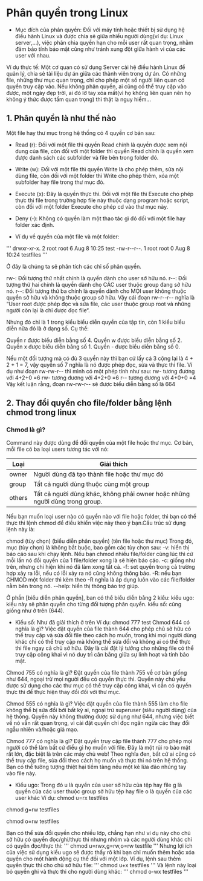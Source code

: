 # Phân quyền trong Linux
- Mục đích của phân quyền: Đối với máy tính hoặc thiết bị sử dụng hệ điều hành Linux và được chia sẻ giữa nhiều người dùng(ví dụ: Linux server,…), việc phân chia quyền hạn cho mỗi user rất quan trọng, nhằm đảm bảo tính bảo mật cũng như tránh xung đột giữa hành vi của các user với nhau.

Ví dụ thực tế: Một cơ quan có sử dụng Server cài hệ điều hành Linux để quản lý, chia sẻ tài liệu dự án giữa các thành viên trong dự án. Có những file, những thư mục quan trọng, chỉ cho phép một số người liên quan có quyền truy cập vào. Nếu không phân quyền, ai cũng có thể truy cập vào được, một ngày đẹp trời, ai đó lỡ tay xóa mất(vì họ không liên quan nên họ không ý thức được tầm quan trọng) thì thật là nguy hiểm…

## 1. Phân quyền là như thế nào
Một file hay thư mục trong hệ thống có 4 quyền cơ bản sau:

- Read (r): Đối với một file thì quyền Read chính là quyền được xem nội dung của file, còn đối với một folder thì quyền Read chính là quyền xem được danh sách các subfolder và file bên trong folder đó.

- Write (w): Đối với một file thì quyền Write là cho phép thêm, sửa nội dùng file, còn đối với một folder thì Write cho phép thêm, xóa một subfolder hay file trong thư mục đó.

- Execute (x): Đây là quyền thực thi. Đối với một file thì Execute cho phép thực thi file trong trường hợp file này thuộc dạng program hoặc script, còn đối với một folder Execute cho phép cd vào thư mục này.

- Deny (-): Không có quyền làm một thao tác gì đó đối với một file hay folder xác định.

- Ví dụ về quyền của một file và một folder:

'''
drwxr-xr-x. 2 root root     6 Aug  8 10:25 test
-rw-r--r--. 1 root root     0 Aug  8 10:24 testfiles
'''

Ở đây là chúng ta sẽ phân tích các chỉ số phân quyền.

rw-: Đối tượng thứ nhất chính là quyền dành cho user sở hữu nó.
r--: Đối tượng thứ hai chính là quyền dành cho CÁC user thuộc group đang sở hữu nó.
r--: Đối tượng thứ ba chính là quyền dành cho MỌI user không thuộc quyền sở hữu và không thuộc group sở hữu.
Vậy cái đoạn rw-r--r-- nghĩa là “User root được phép đọc và sửa file, các user thuộc group root và những người còn lại là chỉ được đọc file“.

Nhưng đó chỉ là 1 trong kiểu biểu diễn quyền của tập tin, còn 1 kiểu biểu diễn nữa đó là ở dạng số. Cụ thể:

Quyền r được biểu diễn bằng số 4.
Quyền w được biểu diễn bằng số 2.
Quyền x được biểu diễn bằng số 1.
Quyền - được biểu diễn bằng số 0.

Nếu một đối tượng mà có đủ 3 quyền này thì bạn cứ lấy cả 3 cộng lại là  4 + 2 + 1 = 7, vậy quyền số 7 nghĩa là nó được phép đọc, sửa và thực thi file. Ví dụ như đoạn rw-rw-r-- thì mình có một phép tính như sau:
  rw- tương đương với 4+2+0 =6
  rw- tương đương với 4+2+0 =6
  r-- tương đương với 4+0+0 =4
Vậy kết luận rằng, đoạn rw-rw-r-- sẽ được biểu diễn bằng số là 664

## 2. Thay đổi quyền cho file/folder bằng lệnh chmod trong linux
### Chmod là gì?
Command này được dùng để đổi quyền của một file hoặc thư mục. Cơ bản, mỗi file có ba loại users tương tác với nó:

|Loại|	Giải thích|
|-----|-----------|
|owner|	Người dùng đã tạo thành file hoặc thư mục đó|
|group|	Tất cả người dùng thuộc cùng một group|
|others|Tất cả người dùng khác, không phải owner hoặc những người dùng trong group.|

Nếu bạn muốn loại user nào có quyền nào với file hoặc folder, thì bạn có thể thực thi lệnh chmod để điều khiển việc này theo ý bạn.Cấu trúc sử dụng lệnh này là:

chmod (tùy chọn) (biểu diễn phân quyền) (tên file hoặc thư mục)
Trong đó, mục (tùy chọn) là không bắt buộc, bao gồm các tùy chọn sau:
-v: hiển thị báo cáo sau khi chạy lệnh. Nếu bạn chmod nhiều file/folder cùng lúc thì cứ mỗi lần nó đổi quyền của 1 file/folder xong là sẽ hiện báo cáo.
-c: giống như trên, nhưng chỉ hiện khi nó đã làm xong tất cả.
-f: set quyền trong cả trường hợp xảy ra lỗi, nếu có lỗi xảy ra nó cũng không thông báo.
-R: nếu bạn CHMOD một folder thì kèm theo -R nghĩa là áp dụng luôn vào các file/folder nằm bên trong nó.
--help: hiển thị thông báo trợ giúp.

Ở phần [biểu diễn phân quyền], ban có thể biểu diễn bằng 2 kiểu:
kiểu ugo: kiểu này sẽ phân quyền cho từng đối tượng phân quyền.
kiểu số: cũng giống như ở trên (644).

- Kiểu số:
Như đã giải thích ở trên
Ví dụ: chmod 777 test
Chmod 644 có nghĩa là gì?
Việc đặt quyền của file thành 644 cho phép chủ sở hữu có thể truy cập và sửa đổi file theo cách họ muốn, trong khi mọi người dùng khác chỉ có thể truy cập mà không thể sửa đổi và không ai có thể thực thi file ngay cả chủ sở hữu. Đây là cài đặt lý tưởng cho những file có thể truy cập công khai vì nó duy trì cân bằng giữa sự linh hoạt và tính bảo mật.
 
Chmod 755 có nghĩa là gì?
Đặt quyền của file thành 755 về cơ bản giống như 644, ngoại trừ mọi người đều có quyền thực thi. Quyền này chủ yếu được sử dụng cho các thư mục có thể truy cập công khai, vì cần có quyền thực thi để thực hiện thay đổi đối với thư mục.

Chmod 555 có nghĩa là gì?
Việc đặt quyền của file thành 555 làm cho file không thể bị sửa đổi bởi bất kỳ ai, ngoại trừ superuser (siêu người dùng) của hệ thống. Quyền này không thường được sử dụng như 644, nhưng việc biết về nó vẫn rất quan trọng, vì cài đặt quyền chỉ đọc ngăn ngừa các thay đổi ngẫu nhiên và/hoặc giả mạo.

Chmod 777 có nghĩa là gì?
Đặt quyền truy cập file thành 777 cho phép mọi người có thể làm bất cứ điều gì họ muốn với file. Đây là một rủi ro bảo mật rất lớn, đặc biệt là trên các máy chủ web! Theo nghĩa đen, bất cứ ai cũng có thể truy cập file, sửa đổi theo cách họ muốn và thực thi nó trên hệ thống. Bạn có thể tưởng tượng thiệt hại tiềm tàng nếu một kẻ lừa đảo nhúng tay vào file này.

- Kiểu ugo:
Trong đó u là quyền của user sở hữu của tệp hay file
         g là quyền của các user thuộc group sở hữu tệp hay file
         o là quyền của các user khác
Ví dụ: 
chmod u=rx testfiles

chmod g=rw testfiles

chmod o=rw testfiles

Bạn có thể sửa đổi quyền cho nhiều lớp, chẳng hạn như ví dụ này cho chủ sở hữu có quyền đọc/ghi/thực thi nhưng nhóm và các người dùng khác chỉ có quyền đọc/thực thi:
'''
chmod u=rwx,g=rw,o=rw testfile
'''
Nhưng lợi ích của việc sử dụng kiểu ugo sẽ được thấy rõ khi bạn chỉ muốn thêm hoặc xóa quyền cho một hành động cụ thể đối với một lớp.
Ví dụ, lệnh sau thêm quyền thực thi cho chủ sở hữu file:
'''
chmod u+x testfiles
'''
Và lệnh này loại bỏ quyền ghi và thực thi cho người dùng khác:
'''
chmod o-wx testfiles
'''
